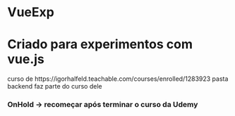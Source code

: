 # VueExp

<h1>Criado para experimentos com vue.js</h1>
  <div>
  curso de https://igorhalfeld.teachable.com/courses/enrolled/1283923
  pasta backend faz parte do curso dele  
<h3>OnHold -> recomeçar após terminar o curso da Udemy</h3>
